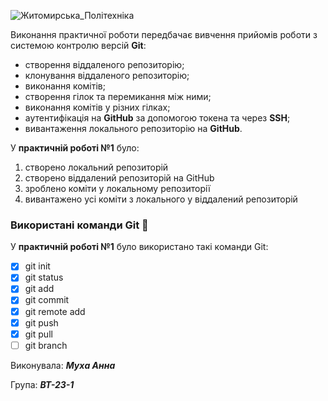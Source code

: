 ![Житомирська_Політехніка](https://media.ztu.edu.ua/wp-content/uploads/2020/02/Group-6-1-1536x465.png)

Виконання практичної роботи передбачає вивчення прийомів роботи з системою контролю версій **Git**:

- створення віддаленого репозиторію;
- клонування віддаленого репозиторію;
- виконання комітів;
- створення гілок та перемикання між ними;
- виконання комітів у різних гілках;
- аутентифікація на **GitHub** за допомогою токена та через **SSH**;
- вивантаження локального репозиторію на **GitHub**.

У **практичній роботі №1** було:

1. створено локальний репозиторій
2. створено віддалений репозиторій на GitHub
3. зроблено коміти у локальному репозиторії
4. вивантажено усі коміти з локального у віддалений репозиторій

### **Використані команди Git** 🔗
У **практичній роботі №1** було використано такі команди Git:

- [x] git init
- [x] git status
- [x] git add
- [x] git commit 
- [x] git remote add 
- [x] git push
- [x] git pull
- [ ] git branch

Виконувала: ***Муха Анна***

Група: ***ВТ-23-1***

